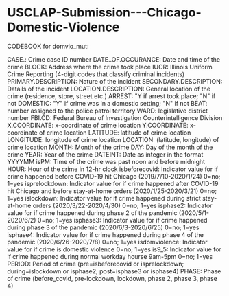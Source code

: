 # USCLAP-Submission---Chicago-Domestic-Violence

CODEBOOK for domvio_mut:

CASE.: Crime case ID number
DATE..OF.OCCURANCE: Date and time of the crime
BLOCK: Address where the crime took place
IUCR: Illinois Uniform Crime Reporting (4-digit codes that classify criminal incidents)
PRIMARY.DESCRIPTION: Nature of the incident
SECONDARY.DESCRIPTION: Datails of the incident
LOCATION.DESCRIPTION: General location of the crime (residence, store, street etc.)
ARREST: "Y if arrest took place; "N" if not
DOMESTIC: "Y" if crime was in a domestic setting; "N" if not
BEAT: number assigned to the police patrol territory
WARD: legislative district number
FBI.CD: Federal Bureau of Investigation Counterintelligence Division
X.COORDINATE: x-coordinate of crime location
Y.COORDINATE: x-coordinate of crime location
LATITUDE: latitude of crime location
LONGITUDE: longitude of crime location
LOCATION: (latitude, longitude) of crime location
MONTH: Month of the crime
DAY: Day of the month of the crime
YEAR: Year of the crime
DATEINT: Date as integer in the format YYYYMM
isPM: Time of the crime was past noon and before midnight
HOUR: Hour of the crime in 12-hr clock
isbeforecovid: Indicator value for if crime happened before COVID-19 hit Chicago (2019/7/10-2020/1/24) 0=no; 1=yes
isprelockdown: Indicator value for if crime happened after COVID-19 hit Chicago and before stay-at-home orders (2020/1/25-2020/3/21) 0=no; 1=yes
islockdown: Indicator value for if crime happened during strict stay-at-home orders (2020/3/22-2020/4/30) 0=no; 1=yes
isphase2: Indicator value for if crime happened during phase 2 of the pandemic (2020/5/1-2020/6/2) 0=no; 1=yes
isphase3: Indicator value for if crime happened during phase 3 of the pandemic (2020/6/3-2020/6/25) 0=no; 1=yes
isphase4: Indicator value for if crime happened during phase 4 of the pandemic (2020/6/26-2020/7/8) 0=no; 1=yes
isdomviolence: Indicator value for if crime is domestic violence 0=no; 1=yes
is9_5: Indicator value for if crime happened during normal workday hourse 9am-5pm 0=no; 1=yes
PERIOD: Period of crime (pre=isbeforecovid or isprelockdown; during=islockdown or isphase2; post=isphase3 or isphase4)
PHASE: Phase of crime (before_covid, pre-lockdown, lockdown, phase 2, phase 3, phase 4)